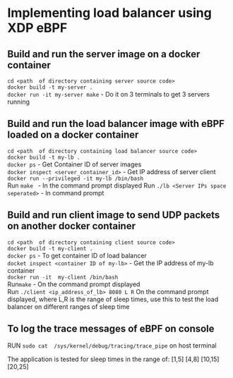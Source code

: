 # Implementing load balancer using XDP eBPF

## Build  and run the server image on a docker container
`cd <path  of directory containing server source code>`\
`docker build -t my-server .`\
`docker run -it my-server make` - Do it on 3 terminals to get 3 servers running

## Build  and run the load balancer image with eBPF loaded on a docker container
`cd <path  of directory containing load balancer source code>`\
`docker build -t my-lb .`\
`docker ps` - Get Container ID of server images\
`docker inspect <server_container_id>` - Get IP address of server client\
`docker run --privileged -it my-lb /bin/bash`\
Run `make ` - In the command prompt displayed
Run `./lb <Server IPs space seperated>` - In command prompt

## Build and run client image to send UDP packets on another docker container
`cd <path  of directory containing client source code>`\
`docker build -t my-client .`\
`docker ps` - To get container ID of load balancer\
`docket inspect <container ID of my-lb>` - Get the IP address of my-lb container\
`docker run -it  my-client /bin/bash`\
Run` make ` - On the command prompt displayed\
Run `./client <ip_address_of_lb> 8080 L R` On the command prompt displayed, where L,R is the range of sleep times, use this to test the load balancer on different ranges of sleep time

## To log the trace messages of eBPF on console
RUN `sudo cat  /sys/kernel/debug/tracing/trace_pipe` on host terminal

The application is tested for sleep times in the range of:
[1,5]
[4,8]
[10,15]
[20,25]
